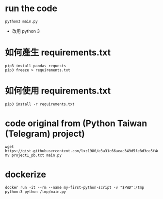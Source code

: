# run the code
```
python3 main.py
```
* 改用 python 3
# 如何產生 requirements.txt
```
pip3 install pandas requests
pip3 freeze > requirements.txt
```
# 如何使用 requirements.txt
```
pip3 install -r requirements.txt
```
# code original from (Python Taiwan (Telegram) project)
```
wget https://gist.githubusercontent.com/lxz1980/e3a31c66aeac349d5fe8d3ce5f4d0efa/raw/e522fbfcc82f4fe04edbf2f3a04a048df8553de4/project1_pb.txt
mv project1_pb.txt main.py
```

# dockerize
```
docker run -it --rm --name my-first-python-script -v "$PWD":/tmp python:3 python /tmp/main.py
```
